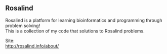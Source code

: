 ## Rosalind
Rosalind is a platform for learning bioinformatics and programming through problem solving!  
This is a collection of my code that solutions to Rosalind problems.  

Site:  
http://rosalind.info/about/
